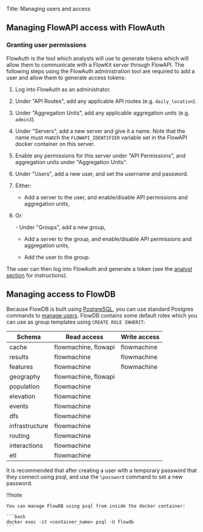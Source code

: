 Title: Managing users and access

## Managing FlowAPI access with FlowAuth

### Granting user permissions 

FlowAuth is the tool which analysts will use to generate tokens which will allow them to communicate with a FlowKit server through FlowAPI. The following steps using the FlowAuth administration tool are required to add a user and allow them to generate access tokens:

1. Log into FlowAuth as an administrator.

2. Under "API Routes", add any applicable API routes (e.g. `daily_location`).

3. Under "Aggregation Units", add any applicable aggregation units (e.g. `admin3`).

3. Under "Servers", add a new server and give it a name. Note that the name must match the `FLOWAPI_IDENTIFIER` variable set in the FlowAPI docker container on this server.

4. Enable any permissions for this server under "API Permissions", and aggregation units under "Aggregation Units".

5. Under "Users", add a new user, and set the username and password.

6. Either:
    - Add a server to the user, and enable/disable API permissions and aggregation units,
    <p>
7. Or:
    <p>
    - Under "Groups", add a new group,

    - Add a server to the group, and enable/disable API permissions and aggregation units,

    - Add the user to the group.

The user can then log into FlowAuth and generate a token (see the [analyst section](../analyst/index.md#flowauth) for instructions).

## Managing access to FlowDB

Because FlowDB is built using [PostgreSQL](https://postgresql.org), you can use standard Postgres commands to [manage users](https://www.postgresql.org/docs/current/sql-createrole.html). FlowDB contains some default roles which you can use as group templates using `CREATE ROLE INHERIT`:

| Schema | Read access | Write access |
| ------ | ----------- | ------------ |
| cache | flowmachine, flowapi | flowmachine |
| results | flowmachine | flowmachine |
| features | flowmachine | flowmachine |
| geography | flowmachine, flowapi | |
| population | flowmachine | |
| elevation | flowmachine | |
| events | flowmachine | |
| dfs | flowmachine | |
| infrastructure | flowmachine | |
| routing | flowmachine | |
| interactions | flowmachine | |
| etl | flowmachine | |

It is recommended that after creating a user with a temporary password that they connect using psql, and use the `\password` command to set a new password.

!!!note

    You can manage FlowDB using psql from inside the docker container:
    
    ```bash
    docker exec -it <container_name> psql -U flowdb
    ```